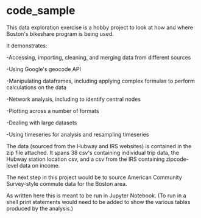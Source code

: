 # code_sample

This data exploration exercise is a hobby project to look at how and where Boston's bikeshare program is being used.

It demonstrates:

-Accessing, importing, cleaning, and merging data from different sources

-Using Google's geocode API

-Manipulating dataframes, including applying complex formulas to perform calculations on the data

-Network analysis, including to identify central nodes

-Plotting across a number of formats

-Dealing with large datasets

-Using timeseries for analysis and resampling timeseries

The data (sourced from the Hubway and IRS websites) is contained in the zip file attached. It spans 38 csv's containing individual trip data, the Hubway station location csv, and a csv from the IRS containing zipcode-level data on income.

The next step in this project would be to source American Community Survey-style commute data for the Boston area.

As written here this is meant to be run in Jupyter Notebook. (To run in a shell print statements would need to be added to show the various tables produced by the analysis.)
